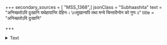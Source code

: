 +++
secondary_sources = [ "MSS_1368",]
jsonClass = "Subhaashita"
text = "अनिच्छतोऽपि दुःखानि यथेहायान्ति देहिनः।  \nसुखान्यपि तथा मन्ये चिन्तादैन्येन को गुणः॥"
title = "अनिच्छतोऽपि दुःखानि"

+++

<details><summary>Text</summary>

अनिच्छतोऽपि दुःखानि यथेहायान्ति देहिनः।  
सुखान्यपि तथा मन्ये चिन्तादैन्येन को गुणः॥
</details>
